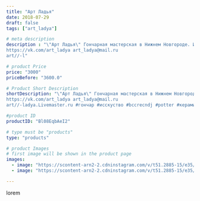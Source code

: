 ```yaml
---
title: "Арт Ладья"
date: 2018-07-29
draft: false
tags: ["art_ladya"]

# meta description
description : "\"Арт Ладья\" Гончарная мастерская в Нижнем Новгороде. Изготовление керамики и мастер//-классы по обучению. 
https://vk.com/art_ladya art_ladya@mail.ru 
art//-l"

# product Price
price: "3000"
priceBefore: "3600.0"

# Product Short Description
shortDescription: "\"Арт Ладья\" Гончарная мастерская в Нижнем Новгороде. Изготовление керамики и мастер//-классы по обучению. 
https://vk.com/art_ladya art_ladya@mail.ru 
art//-ladya.Livemaster.ru #гончар #исскуство #bccrecndj #potter #керамикадляинтерьера #керамикаручнаяработа #гончарнаямастерская #керамиканазаказ #handmade #rooma #керамика #гончарнаяпосуда #эксклюзивнаякерамика #painter #dishes #decor #ceramicar #nntoday #claygoods #restaurant #earthenware #ceramic #design #magic #ezoteric #ceramicart #магия #античность #подсвечник #авторскаякерамика"

#product ID
productID: "Bl08EqbAeI2"

# type must be "products"
type: "products"

# product Images
# first image will be shown in the product page
images:
  - image: "https://scontent-arn2-2.cdninstagram.com/v/t51.2885-15/e35/41271901_280408239352656_4916654741125070848_n.jpg?se=8&tp=1&_nc_ht=scontent-arn2-2.cdninstagram.com&_nc_cat=100&_nc_ohc=W14yTo43bjMAX8rsJdF&ccb=7-4&oh=3f0eef492d68e84fa9938317f617347d&oe=608661DA&_nc_sid=83d603&ig_cache_key=MTgzNDM1Mzk2NDMzNjEyMDI2MQ%3D%3D.2-ccb7-4"
  - image: "https://scontent-arn2-2.cdninstagram.com/v/t51.2885-15/e35/40590140_242650913259360_2965316064780484608_n.jpg?se=8&tp=1&_nc_ht=scontent-arn2-2.cdninstagram.com&_nc_cat=100&_nc_ohc=vm5aF9uRLCEAX-DqlIG&ccb=7-4&oh=e7e737bf171d80673e359e2c124c1346&oe=6082999E&_nc_sid=83d603&ig_cache_key=MTgzNDM1Mzk3MzgwNjg5NDY0Mg%3D%3D.2-ccb7-4"

---
```

lorem
